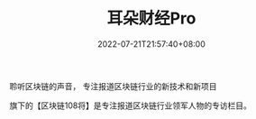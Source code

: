 ﻿---
weight: 
title: "耳朵财经Pro"
description: "聆听区块链的声音， 专注报道区块链行业的新技术和新项目"
date: 2022-07-21T21:57:40+08:00
lastmod: 2022-07-21T16:45:40+08:00
draft: false
authors: ["MineW"]
featuredImage: "erduocaijingpro.jpg"
link: "http://mp.weixin.qq.com/profile?src=3&timestamp=1658373217&ver=1&signature=*tqGeeZzFEN0Lp6UtlWZ8l5WYY1NlMKc6zm0qRquTjOrIicRNDnoHwKI6YnN03*sA8XVhuyTyGGtBnSmByH3XQ=="
tags: ["微信公众号","耳朵财经Pro"]
categories: ["navigation"]
navigation: ["微信公众号"]
lightgallery: true
toc: true
pinned: false
recommend: false
recommend1: false
---
聆听区块链的声音， 专注报道区块链行业的新技术和新项目

旗下的【区块链108将】是专注报道区块链行业领军人物的专访栏目。